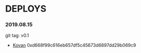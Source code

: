 # DEPLOYS

### 2019.08.15
git tag: v0.1
* [Kovan](https://kovan.etherscan.io/address/0xd668f99c616eb657df5c45673d6897dd29b069c9) 0xd668f99c616eb657df5c45673d6897dd29b069c9
